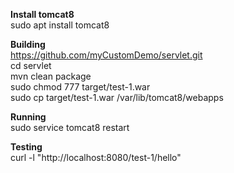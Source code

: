 **Install tomcat8**<br />
sudo apt install tomcat8<br />

**Building**<br />
https://github.com/myCustomDemo/servlet.git<br />
cd servlet<br />
mvn clean package<br />
sudo chmod 777 target/test-1.war<br />
sudo cp target/test-1.war /var/lib/tomcat8/webapps<br />

**Running**<br />
sudo service tomcat8 restart

**Testing**<br />
curl -l "http://localhost:8080/test-1/hello"

